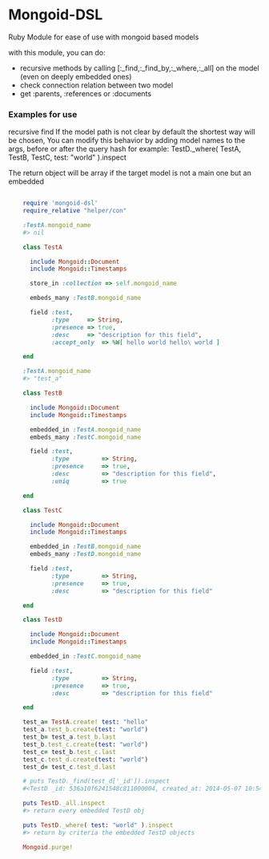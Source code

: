 Mongoid-DSL
==============

Ruby Module for ease of use with mongoid based models

with this module, you can do:
* recursive methods by calling [:_find,:_find_by,:_where,:_all] on the model (even on deeply embedded ones)
* check connection relation between two model
* get :parents, :references or :documents


### Examples for use

recursive find
If the model path is not clear by default the  shortest way will be chosen,
You can modify this behavior by adding model names to the args, before or after the query hash
for example: TestD._where( TestA, TestB, TestC, test: "world" ).inspect

The return object will be array if the target model is not a main one but an embedded

```ruby

    require 'mongoid-dsl'
    require_relative "helper/con"

    :TestA.mongoid_name
    #> nil

    class TestA

      include Mongoid::Document
      include Mongoid::Timestamps

      store_in :collection => self.mongoid_name

      embeds_many :TestB.mongoid_name

      field :test,
            :type     => String,
            :presence => true,
            :desc     => "description for this field",
            :accept_only  => %W[ hello world hello\ world ]

    end

    :TestA.mongoid_name
    #> "test_a"

    class TestB

      include Mongoid::Document
      include Mongoid::Timestamps

      embedded_in :TestA.mongoid_name
      embeds_many :TestC.mongoid_name

      field :test,
            :type         => String,
            :presence     => true,
            :desc         => "description for this field",
            :uniq         => true

    end

    class TestC

      include Mongoid::Document
      include Mongoid::Timestamps

      embedded_in :TestB.mongoid_name
      embeds_many :TestD.mongoid_name

      field :test,
            :type         => String,
            :presence     => true,
            :desc         => "description for this field"

    end

    class TestD

      include Mongoid::Document
      include Mongoid::Timestamps

      embedded_in :TestC.mongoid_name

      field :test,
            :type         => String,
            :presence     => true,
            :desc         => "description for this field"

    end

    test_a= TestA.create! test: "hello"
    test_a.test_b.create(test: "world")
    test_b= test_a.test_b.last
    test_b.test_c.create(test: "world")
    test_c= test_b.test_c.last
    test_c.test_d.create(test: "world")
    test_d= test_c.test_d.last

    # puts TestD._find(test_d['_id']).inspect
    #<TestD _id: 536a10f6241548c811000004, created_at: 2014-05-07 10:54:46 UTC, updated_at: 2014-05-07 10:54:46 UTC, test: "world">

    puts TestD._all.inspect
    #> return every embedded TestD obj

    puts TestD._where( test: "world" ).inspect
    #> return by criteria the embedded TestD objects

    Mongoid.purge!


```

